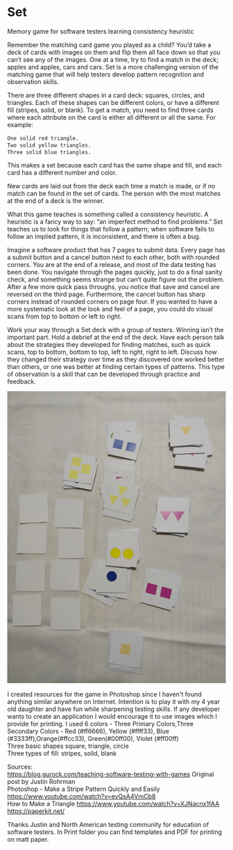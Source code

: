 # Set
Memory game for software testers learning consistency heuristic

Remember the matching card game you played as a child? You’d take a deck of cards with images on them and flip them all face down so that you can’t see any of the images. One at a time, try to find a match in the deck; apples and apples, cars and cars. Set is a more challenging version of the matching game that will help testers develop pattern recognition and observation skills.

There are three different shapes in a card deck: squares, circles, and triangles. Each of these shapes can be different colors, or have a different fill (stripes, solid, or blank). To get a match, you need to find three cards where each attribute on the card is either all different or all the same. For example:

    One solid red triangle.
    Two solid yellow triangles.
    Three solid blue triangles.

This makes a set because each card has the same shape and fill, and each card has a different number and color.

New cards are laid out from the deck each time a match is made, or if no match can be found in the set of cards. The person with the most matches at the end of a deck is the winner.

What this game teaches is something called a consistency heuristic. A heuristic is a fancy way to say: “an imperfect method to find problems.” Set teaches us to look for things that follow a pattern; when software fails to follow an implied pattern, it is inconsistent, and there is often a bug.

Imagine a software product that has 7 pages to submit data. Every page has a submit button and a cancel button next to each other, both with rounded corners. You are at the end of a release, and most of the data testing has been done. You navigate through the pages quickly, just to do a final sanity check, and something seems strange but can’t quite figure out the problem. After a few more quick pass throughs, you notice that save and cancel are reversed on the third page. Furthermore, the cancel button has sharp corners instead of rounded corners on page four. If you wanted to have a more systematic look at the look and feel of a page, you could do visual scans from top to bottom or left to right.

Work your way through a Set deck with a group of testers. Winning isn’t the important part. Hold a debrief at the end of the deck. Have each person talk about the strategies they developed for finding matches, such as quick scans, top to bottom, bottom to top, left to right, right to left. Discuss how they changed their strategy over time as they discovered one worked better than others, or one was better at finding certain types of patterns. This type of observation is a skill that can be developed through practice and feedback.
 
 ![alt text](https://github.com/holocen/set/blob/master/Set.jpg)

 I created resources for the game in Photoshop since I haven't found anything similar anywhere on Internet. Intention is to play it with my 4 year old daughter and have fun while sharpening testing skills. If any developer wants to create an application I would encourage it to use images which I provide  for printing.
 I used 6 colors - Three Primary Colors,Three Secondary Colors - Red (#ff6666), Yellow (#ffff33), Blue (#3333ff),Orange(#ffcc33), Green(#00ff00), Violet (#ff00ff)  
 Three basic shapes square, triangle, circle  
 Three types of fill: stripes, solid, blank
 
 Sources:   
 https://blog.gurock.com/teaching-software-testing-with-games Original post by Justin Rohrman  
 Photoshop - Make a Stripe Pattern Quickly and Easily https://www.youtube.com/watch?v=evQsA4VmCb8  
 How to Make a Triangle https://www.youtube.com/watch?v=XJNacnx1fAA  
 https://paperkit.net/
 
 Thanks Justin and North American testing community  for education of software testers.   In Print folder you can find templates and PDF for printing on matt paper.
